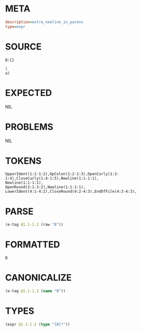 # META
~~~ini
description=extra_newline_in_parens
type=expr
~~~
# SOURCE
~~~roc
B:{}

(
a)
~~~
# EXPECTED
NIL
# PROBLEMS
NIL
# TOKENS
~~~zig
UpperIdent(1:1-1:2),OpColon(1:2-1:3),OpenCurly(1:3-1:4),CloseCurly(1:4-1:5),Newline(1:1-1:1),
Newline(1:1-1:1),
OpenRound(3:1-3:2),Newline(1:1-1:1),
LowerIdent(4:1-4:2),CloseRound(4:2-4:3),EndOfFile(4:3-4:3),
~~~
# PARSE
~~~clojure
(e-tag @1.1-1.2 (raw "B"))
~~~
# FORMATTED
~~~roc
B
~~~
# CANONICALIZE
~~~clojure
(e-tag @1.1-1.2 (name "B"))
~~~
# TYPES
~~~clojure
(expr @1.1-1.2 (type "[B]*"))
~~~
